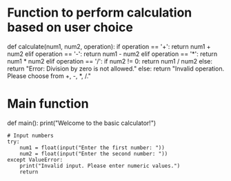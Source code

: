 
# Function to perform calculation based on user choice
def calculate(num1, num2, operation):
    if operation == '+':
        return num1 + num2
    elif operation == '-':
        return num1 - num2
    elif operation == '*':
        return num1 * num2
    elif operation == '/':
        if num2 != 0:
            return num1 / num2
        else:
            return "Error: Division by zero is not allowed."
    else:
        return "Invalid operation. Please choose from +, -, *, /."

# Main function
def main():
    print("Welcome to the basic calculator!")
    
    # Input numbers
    try:
        num1 = float(input("Enter the first number: "))
        num2 = float(input("Enter the second number: "))
    except ValueError:
        print("Invalid input. Please enter numeric values.")
        return
    
  
